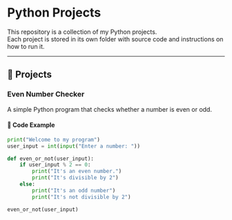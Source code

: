 # Python Projects  

This repository is a collection of my Python projects.  
Each project is stored in its own folder with source code and instructions on how to run it.  

---

## 📂 Projects  

### Even Number Checker  
A simple Python program that checks whether a number is even or odd.  

#### 🔹 Code Example
```python
print("Welcome to my program")
user_input = int(input("Enter a number: "))

def even_or_not(user_input):
    if user_input % 2 == 0:
        print("It's an even number.")
        print("It's divisible by 2")
    else:
        print("It's an odd number")
        print("It's not divisible by 2")

even_or_not(user_input)
